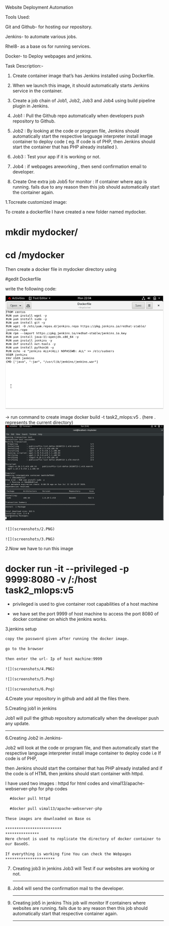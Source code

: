 Website Deployment Automation

Tools Used:

Git and Github- for hosting our repository.

Jenkins- to automate various jobs.

Rhel8- as a base os for running services.

Docker- to Deploy webpages and jenkins.

Task Description:-

1. Create container image that’s has Jenkins installed using Dockerfile.

2. When we launch this image, it should automatically starts Jenkins service in the container.

3. Create a job chain of Job1, Job2, Job3 and Job4 using build pipeline plugin in Jenkins.

4. Job1 : Pull the Github repo automatically when developers push repository to Github.

5. Job2 : By looking at the code or program file, Jenkins should automatically start the respective language interpreter install image container to deploy code ( eg. If code is of    PHP, then Jenkins should start the container that has PHP already installed ).

6. Job3 : Test your app if it is working or not.

7. Job4 : if webpages areworking , then send confirmation email to developer.

8. Create One extra job Job5 for monitor : If container where app is running. fails due to any reason then this job should automatically start the container again.


1.Tocreate customized image:

 To create a dockerfile I have created a new folder named mydocker.
 # mkdir mydocker/
 # cd /mydocker
 
 Then create a docker file in mydocker directory using
 
 #gedit Dockerfile
 
 write the following code:
 
 ![](screenshots/image.PNG)
 
 -> run command to create image
    docker build -t task2_mlops:v5 .  (here . represents the current directory)
    ![](screenshots/1.PNG)
    
    ![](screenshots/2.PNG)
    
    ![](screenshots/3.PNG)
    
  2.Now we have to run this image
  
  # docker run -it --privileged -p 9999:8080 -v /:/host task2_mlops:v5
  
  -  privileged is used to give container root capabilities of a host machine
  
  -  we have set the port 9999 of host machine to access the port 8080 of docker container on which the jenkins works.
  
  3.jenkins setup
  
    copy the password given after running the docker image.
    
    go to the browser
    
    then enter the url- Ip of host machine:9999
    
    ![](screenshots/4.PNG)
    
    ![](screenshots/5.Png)
    
    ![](screenshots/6.Png)
    
  4.Create your repository in github and add all the files there.
  
  5.Creating job1 in jenkins
  
   Job1 will pull the github repository automatically when the developer push any update.
   ******************
   
  6.Creating Job2 in Jenkins-
  
   Job2 will look at the code or program file, and then automatically start the respective language interpreter install image container to deploy code i.e If code is of PHP, 
   
   then Jenkins should start the container that has PHP already installed and if the code is of HTML then jenkins should start container with httpd.
   
   I have used two images : httpd for html codes and vimal13/apache-webserver-php for php codes
   
      #docker pull httpd
      
      #docker pull vimal13/apache-webserver-php
      
    These images are downloaded on Base os
    
    *************************
    ***************
    Here chroot is used to replicate the directory of docker container to our BaseOS.
    
    If everything is working fine You can check the Webpages
    **********************
    
 7. Creating job3 in jenkins
     Job3 will Test if our websites are working or not.
     ****************
     
 8. Job4 will send the confirmation mail to the developer.
     *********************
     
 9. Creating job5 in jenkins
     This job will monitor If containers where websites are running. fails due to any reason then this job should automatically start that respective container again.
      **********************
    
    
    
    
 
 
 
 
 
 
 
 
 
 
 
 
 
 
 
